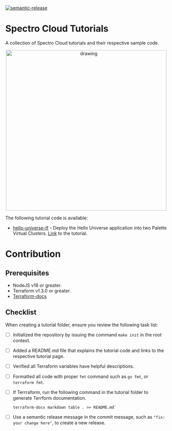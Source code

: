 [![semantic-release](https://img.shields.io/badge/%20%20%F0%9F%93%A6%F0%9F%9A%80-semantic--release-e10079.svg)](https://github.com/semantic-release/semantic-release)

# Spectro Cloud Tutorials
A collection of Spectro Cloud tutorials and their respective sample code.

<p align="center">
  <img src="/static/img/spectro-wizard.png" alt="drawing" width="500"/>
</p>



The following tutorial code is available:
- [hello-universe-tf](./hello-universe-tf/README.md) - Deploy the Hello Universe application into two Palette Virtual Clusters. [Link](https://docs.spectrocloud.com/devx/apps/deploy-app) to the tutorial.



# Contribution

## Prerequisites

- NodeJS v18 or greater.
- Terraform v1.3.0 or greater.
- [Terraform-docs](https://terraform-docs.io/) 

## Checklist

When creating a tutorial folder, ensure you review the following task list:

- [ ] Initialized the repository by issuing the command `make init` in the root context.

- [ ] Added a README.md file that explains the tutorial code and links to the respective tutorial page. 

- [ ] Verified all Terraform variables have helpful descriptions.

- [ ] Formatted all code with proper `fmt` command such as `go fmt`, or `terraform fmt`.

- [ ] If Terrraform, run the following command in the tutorial folder to generate Terrform documentation.

  ```shell
  terraform-docs markdown table . >> README.md`
  ```
- [ ] Use a semantic release message in the commit message, such as `"fix: your change here"`, to create a new release. 